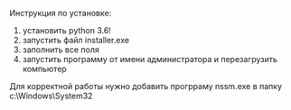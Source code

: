 
Инструкция по установке:

1) установить python 3.6!  
2) запустить файл installer.exe  
3) заполнить все поля  
4) запустить программу от имени администратора и перезагрузить компьютер  


Для корректной работы нужно добавить прогрраму nssm.exe в папку c:\Windows\System32

















